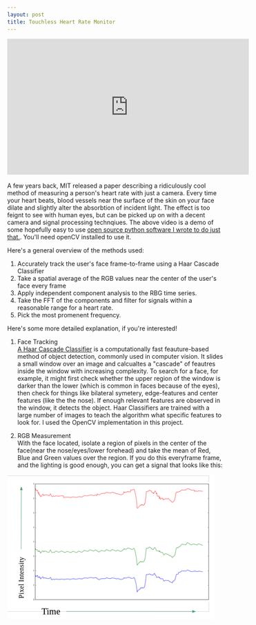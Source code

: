 ```yaml
---
layout: post
title: Touchless Heart Rate Monitor
---
```


<iframe width="560" height="315" src="https://www.youtube.com/embed/ciPy2Ac-Hbc#t=30s" frameborder="0" allowfullscreen></iframe>

A few years back, MIT released a paper describing a ridiculously cool method of measuring a person's heart rate with just a camera. Every time your heart beats, blood vessels near the surface of the skin on your face dilate and slightly alter the absorbtion of incident light. The effect is too feignt to see with human eyes, but can be picked up on with a decent camera and signal processing technqiues. The above video is a demo of some hopefully easy to use [open source python software I wrote to do just that.](https://github.com/dwieker/FaceTrack). You'll need openCV installed to use it.

Here's a general overview of the methods used:   
1. Accurately track the user's face frame-to-frame using a Haar Cascade Classifier  
2. Take a spatial average of the RGB values near the center of the user's face every frame   
3. Apply independent component analysis to the RBG time series.   
4. Take the FFT of the components and filter for signals within a reasonable range for a heart rate.  
5. Pick the most promenent frequency.  

Here's some more detailed explanation, if you're interested!

1. Face Tracking  
[A Haar Cascade Classifier](http://docs.opencv.org/2.4/modules/objdetect/doc/cascade_classification.html) is a computationally fast feauture-based method of object detection, commonly used in computer vision. It slides a small window over an image and calcualtes a "cascade" of feautres inside the window with increasing complexity. To search for a face, for example, it might first check whether the upper region of the window is darker than the lower (which is common in faces because of the eyes), then check for things like bilateral symetery, edge-features and center features (like the the nose). If enough relevant features are observed in the window, it detects the object. Haar Classifiers are trained with a large number of images to teach the algorithm what specific features to look for. I used the OpenCV implementation in this project. 

2. RGB Measurement  
With the face located, isolate a region of pixels in the center of the face(near the nose/eyes/lower forehead) and take the mean of Red, Blue and Green values over the region. If you do this everyframe frame, and the lighting is good enough, you can get a signal that looks like this:

![Output](https://github.com/dwieker/dwieker.github.io/blob/master/images/series.png?raw=true)



